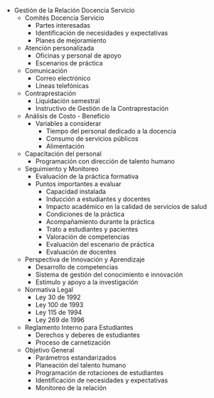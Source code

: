 - Gestión de la Relación Docencia Servicio
  - Comités Docencia Servicio
    - Partes interesadas
    - Identificación de necesidades y expectativas
    - Planes de mejoramiento
  - Atención personalizada
    - Oficinas y personal de apoyo
    - Escenarios de práctica
  - Comunicación
    - Correo electrónico
    - Líneas telefónicas
  - Contraprestación
    - Liquidación semestral
    - Instructivo de Gestión de la Contraprestación
  - Análisis de Costo - Beneficio
    - Variables a considerar
      - Tiempo del personal dedicado a la docencia
      - Consumo de servicios públicos
      - Alimentación
  - Capacitación del personal
    - Programación con dirección de talento humano
  - Seguimiento y Monitoreo
    - Evaluación de la práctica formativa
    - Puntos importantes a evaluar
      - Capacidad instalada
      - Inducción a estudiantes y docentes
      - Impacto académico en la calidad de servicios de salud
      - Condiciones de la práctica
      - Acompañamiento durante la práctica
      - Trato a estudiantes y pacientes
      - Valoración de competencias
      - Evaluación del escenario de práctica
      - Evaluación de docentes
  - Perspectiva de Innovación y Aprendizaje
    - Desarrollo de competencias
    - Sistema de gestión del conocimiento e innovación
    - Estímulo y apoyo a la investigación
  - Normativa Legal
    - Ley 30 de 1992
    - Ley 100 de 1993
    - Ley 115 de 1994
    - Ley 269 de 1996
  - Reglamento Interno para Estudiantes
    - Derechos y deberes de estudiantes
    - Proceso de carnetización
  - Objetivo General
    - Parámetros estandarizados
    - Planeación del talento humano
    - Programación de rotaciones de estudiantes
    - Identificación de necesidades y expectativas
    - Monitoreo de la relación